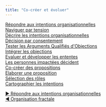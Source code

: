 ```yaml
---
title: "Co-créer et évoluer"
---
```



  <dt><a href="respond-to-organizational-drivers.html">Répondre aux intentions organisationnelles</a></dt>
  <dd></dd>

  <dt><a href="navigate-via-tension.html">Naviguer par tension</a></dt>
  <dd></dd>

  <dt><a href="describe-organizational-drivers.html">Décrire les intentions organisationnelles</a></dt>
  <dd></dd>

  <dt><a href="consent-decision-making.html">Décision par consentement</a></dt>
  <dd></dd>

  <dt><a href="test-arguments-qualify-as-objections.html">Tester les Arguments Qualifiés d'Objections</a></dt>
  <dd></dd>

  <dt><a href="resolve-objections.html">Intégrer les objections</a></dt>
  <dd></dd>

  <dt><a href="evaluate-and-evolve-agreements.html">Evaluer et développer les ententes</a></dt>
  <dd></dd>

  <dt><a href="those-affected-decide.html">Les personnes impactées décident</a></dt>
  <dd></dd>

  <dt><a href="co-create-proposals.html">Co-créer des propositions</a></dt>
  <dd></dd>

  <dt><a href="proposal-forming.html">Elaborer une proposition</a></dt>
  <dd></dd>

  <dt><a href="role-selection.html">Sélection des rôles</a></dt>
  <dd></dd>

  <dt><a href="driver-mapping.html">Cartographier les intentions</a></dt>
  <dd></dd>


[&#9654; Répondre aux intentions organisationnelles](respond-to-organizational-drivers.html)<br/>[&#9664; Organisation fractale](fractal-organization.html)

